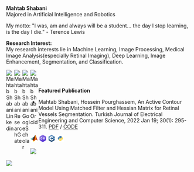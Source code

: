 ###  

**Mahtab Shabani** <br />
Majored in Artificial Intelligence and Robotics <br />

My motto: "I was, am and always will be a student... the day I stop learning, is the day I die."  - Terence Lewis

**Research Interest:** <br/>
My research interests lie in Machine Learning, Image Processing, Medical Image Analysis(especially Retinal Imaging), Deep Learning, Image Enhancement, Segmentation, and Classification.


<a href="https://www.linkedin.com/in/mahtab-shabani/">
  <img align="left" alt="Mahtab Shabani Linkedin" width="22px" src="https://cdn.jsdelivr.net/npm/simple-icons@v3/icons/linkedin.svg" />
</a>
<a href="https://www.researchgate.net/profile/Mahtab-Shabani">
  <img align="left" alt="Mahtab Shabani ResearchGate" width="22px" src="https://cdn.jsdelivr.net/npm/simple-icons@3.1.0/icons/researchgate.svg" />
</a>
<a href="https://scholar.google.com/citations?hl=en&user=GkpKF88AAAAJ">
  <img align="left" alt="Mahtab Shabani GoogleScholar" width="22px" src="https://cdn.jsdelivr.net/npm/simple-icons@3.1.0/icons/googlescholar.svg" />
</a>
<a href="https://orcid.org/0000-0002-3200-4773">
  <img align="left" alt="Mahtab Shabani Orcid" width="22px" src="https://cdn.jsdelivr.net/npm/simple-icons@v3/icons/orcid.svg" />
</a>
<br /><br />

**Featured Publication**
- Mahtab Shabani, Hossein Pourghassem, An Active Contour Model Using Matched Filter and Hessian Matrix for Retinal Vessels Segmentation. Turkish Journal of Electrical Engineering and Computer Science, 2022 Jan 19; 30(1): 295-311. [PDF](https://www.researchgate.net/publication/357619455_An_active_contour_model_using_matched_filter_and_Hessian_matrix_for_retinal_vessels_segmentation) / 
[CODE](https://github.com/Mahtab-Shabani/Retinal-Blood-Vessel-Segmentation-by-Active-Contour)<br />

<code><img height="20" src="https://raw.githubusercontent.com/github/explore/80688e429a7d4ef2fca1e82350fe8e3517d3494d/topics/matlab/matlab.png"></code>
<code><img height="20" src="https://raw.githubusercontent.com/github/explore/80688e429a7d4ef2fca1e82350fe8e3517d3494d/topics/csharp/csharp.png"></code>
<code><img height="20" src="https://raw.githubusercontent.com/github/explore/80688e429a7d4ef2fca1e82350fe8e3517d3494d/topics/cpp/cpp.png"></code>
<code><img height="20" src="https://raw.githubusercontent.com/github/explore/80688e429a7d4ef2fca1e82350fe8e3517d3494d/topics/python/python.png"></code>


![](https://github-readme-stats.vercel.app/api/top-langs/?username=Mahtab-Shabani&theme=buefy&hide_border=false&include_all_commits=false&count_private=false&layout=compact)

[![](https://visitcount.itsvg.in/api?id=Mahtab-Shabani&icon=0&color=0)](https://visitcount.itsvg.in)
